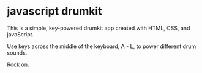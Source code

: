 # javascript drumkit

This is a simple, key-powered drumkit app created with HTML, CSS, and javaScript. 

Use keys across the middle of the keyboard, A - L, to power different drum sounds. 

Rock on. 
